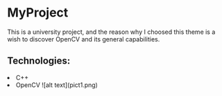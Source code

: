 # MyProject

This is a university project, and the reason why I choosed this theme is a wish to discover OpenCV and its general capabilities.
## Technologies:
<li> C++
<li> OpenCV
![alt text](pict1.png)
